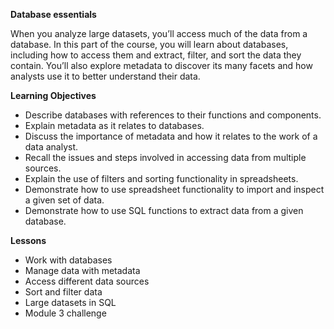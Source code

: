 
**Database essentials**

When you analyze large datasets, you’ll access much of the data from a database. In this part of the course, you will learn about databases, including how to access them and extract, filter, and sort the data they contain. You’ll also explore metadata to discover its many facets and how analysts use it to better understand their data.

**Learning Objectives**
- Describe databases with references to their functions and components.
- Explain metadata as it relates to databases.
- Discuss the importance of metadata and how it relates to the work of a data analyst.
- Recall the issues and steps involved in accessing data from multiple sources.
- Explain the use of filters and sorting functionality in spreadsheets.
- Demonstrate how to use spreadsheet functionality to import and inspect a given set of data.
- Demonstrate how to use SQL functions to extract data from a given database.

**Lessons**
- Work with databases
- Manage data with metadata
- Access different data sources
- Sort and filter data
- Large datasets in SQL
- Module 3 challenge
